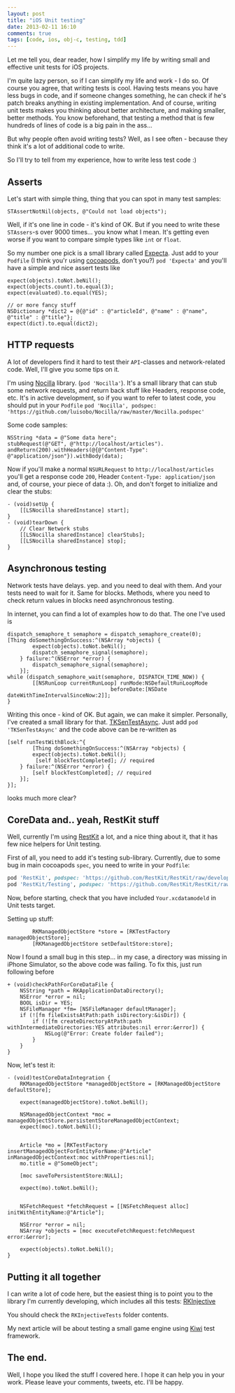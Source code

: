 ```yaml
---
layout: post
title: "iOS Unit testing"
date: 2013-02-11 16:10
comments: true
tags: [code, ios, obj-c, testing, tdd]
---
```


Let me tell you, dear reader, how I simplify my life by writing small and effective unit tests for iOS projects.

I'm quite lazy person, so if I can simplify my life and work - I do so. Of course you agree, that writing tests is cool. Having tests means you have less bugs in code, and if someone changes something, he can check if he's patch breaks anything in existing implementation. And of course, writing unit tests makes you thinking about better architecture, and making smaller, better methods. You know beforehand, that testing a method that is few hundreds of lines of code is a big pain in the ass...

But why people often avoid writing tests? Well, as I see often - because they think it's a lot of additional code to write. 

So I'll try to tell from my experience, how to write less test code :)

## Asserts
Let's start with simple thing, thing that you can spot in many test samples:

``` objc
STAssertNotNil(objects, @"Could not load objects");
```

 
Well, if it's one line in code - it's kind of OK. But if you need to write these `STAssers`-s over 9000 times... you know what I mean. It's getting even worse if you want to compare simple types like `int` or `float`.

So my number one pick is a small library called [Expecta](https://github.com/petejkim/expecta). Just add to your `Podfile` (I think you'r using [cocoapods](http://cocoapods.org), don't you?) `pod 'Expecta'` and you'll have a simple and nice assert tests like

``` objc
expect(objects).toNot.beNil();
expect(objects.count).to.equal(3);
expect(evaluated).to.equal(YES);

// or more fancy stuff
NSDictionary *dict2 = @{@"id" : @"articleId", @"name" : @"name", @"title" : @"title"};
expect(dict).to.equal(dict2);
```

 

<!-- more -->

## HTTP requests
A lot of developers find it hard to test their `API`-classes and network-related code. Well, I'll give you some tips on it.

I'm using [Nocilla](https://github.com/luisobo/Nocilla) library. (`pod 'Nocilla'`). It's a small library that can stub some network requests, and return back stuff like Headers, response code, etc. It's in active development, so if you want to refer to latest code, you should put in your `Podfile` `pod 'Nocilla', podspec: 'https://github.com/luisobo/Nocilla/raw/master/Nocilla.podspec'`

Some code samples:

``` objc
NSString *data = @"Some data here";
stubRequest(@"GET", @"http://localhost/articles").
andReturn(200).withHeaders(@{@"Content-Type": @"application/json"}).withBody(data);
```

 
Now if you'll make a normal `NSURLRequest` to `http://localhost/articles` you'll get a response code `200`, Header `Content-Type: application/json` and, of course, your piece of data :). Oh, and don't forget to initialize and clear the stubs:

``` objc
- (void)setUp {
    [[LSNocilla sharedInstance] start];
}
- (void)tearDown {
    // Clear Network stubs
    [[LSNocilla sharedInstance] clearStubs];
    [[LSNocilla sharedInstance] stop];
}
```

 
## Asynchronous testing
Network tests have delays. yep. and you need to deal with them. And your tests need to wait for it. Same for blocks. Methods, where you need to check return values in blocks need asynchronous testing.

In internet, you can find a lot of examples how to do that. The one I've used is

``` objc
dispatch_semaphore_t semaphore = dispatch_semaphore_create(0);
[Thing doSomethingOnSuccess:^(NSArray *objects) {
        expect(objects).toNot.beNil();
        dispatch_semaphore_signal(semaphore);
    } failure:^(NSError *error) {
        dispatch_semaphore_signal(semaphore);
    }];
while (dispatch_semaphore_wait(semaphore, DISPATCH_TIME_NOW)) {
        [[NSRunLoop currentRunLoop] runMode:NSDefaultRunLoopMode
                                 beforeDate:[NSDate dateWithTimeIntervalSinceNow:2]];
}
```

 
Writing this once - kind of OK. But again, we can make it simpler. Personally, I've created a small library for that. [TKSenTestAsync](https://github.com/xslim/TKSenTestAsync). Just add `pod 'TKSenTestAsync'` and the code above can be re-written as

``` objc
[self runTestWithBlock:^{
        [Thing doSomethingOnSuccess:^(NSArray *objects) {
        expect(objects).toNot.beNil();
         [self blockTestCompleted]; // required
    } failure:^(NSError *error) {
        [self blockTestCompleted]; // required
    }];
}];
```

 
looks much more clear?

## CoreData and.. yeah, RestKit stuff
Well, currently I'm using [RestKit](https://github.com/RestKit/RestKit) a lot, and a nice thing about it, that it has few nice helpers for Unit testing. 

First of all, you need to add it's testing sub-library. Currently, due to some bug in main cocoapods `spec`, you need to write in your `Podfile`:

``` ruby
pod 'RestKit', podspec: 'https://github.com/RestKit/RestKit/raw/development/RestKit.podspec'
pod 'RestKit/Testing', podspec: 'https://github.com/RestKit/RestKit/raw/development/RestKit.podspec'
```

 
Now, before starting, check that you have included `Your.xcdatamodeld` in Unit tests target.

Setting up stuff:

``` objc
        RKManagedObjectStore *store = [RKTestFactory managedObjectStore];
        [RKManagedObjectStore setDefaultStore:store];
```

 
Now I found a small bug in this step... in my case, a directory was missing in iPhone Simulator, so the above code was failing. To fix this, just run following before

``` objc
+ (void)checkPathForCoreDataFile {
    NSString *path = RKApplicationDataDirectory();
    NSError *error = nil;
    BOOL isDir = YES;
    NSFileManager *fm= [NSFileManager defaultManager];
    if (![fm fileExistsAtPath:path isDirectory:&isDir]) {
        if (![fm createDirectoryAtPath:path withIntermediateDirectories:YES attributes:nil error:&error]) {
            NSLog(@"Error: Create folder failed");
        }
    }
}
```

 
Now, let's test it:

``` objc
- (void)testCoreDataIntegration {
    RKManagedObjectStore *managedObjectStore = [RKManagedObjectStore defaultStore];
    
    expect(managedObjectStore).toNot.beNil();
    
    NSManagedObjectContext *moc = managedObjectStore.persistentStoreManagedObjectContext;
    expect(moc).toNot.beNil();
    
    
    Article *mo = [RKTestFactory insertManagedObjectForEntityForName:@"Article" inManagedObjectContext:moc withProperties:nil];
    mo.title = @"SomeObject";
    
    [moc saveToPersistentStore:NULL];
    
    expect(mo).toNot.beNil();
    
    
    NSFetchRequest *fetchRequest = [[NSFetchRequest alloc] initWithEntityName:@"Article"];
    
    NSError *error = nil;
    NSArray *objects = [moc executeFetchRequest:fetchRequest error:&error];
    
    expect(objects).toNot.beNil();
}
```

 
## Putting it all together

I can write a lot of code here, but the easiest thing is to point you to the library I'm currently developing, which includes all this tests: [RKInjective](https://github.com/AppFellas/RKInjective)

You should check the `RKInjectiveTests` folder contents.

My next article will be about testing a small game engine using [Kiwi](https://github.com/allending/Kiwi) test framework. 

## The end.

Well, I hope you liked the stuff I covered here. I hope it can help you in your work. Please leave your comments, tweets, etc. I'll be happy.

